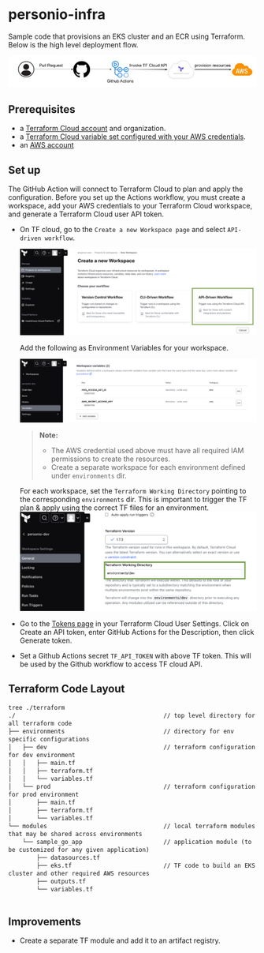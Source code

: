 # personio-infra

Sample code that provisions an EKS cluster and an ECR using Terraform. Below is the high level deployment flow.

![cicd.jpg](img/cicd.jpg)

## Prerequisites
- a [Terraform Cloud account](https://app.terraform.io/signup/account?utm_source=learn) and organization.
- a [Terraform Cloud variable set configured with your AWS credentials](https://developer.hashicorp.com/terraform/tutorials/cloud-get-started/cloud-create-variable-set).
- an [AWS account](https://portal.aws.amazon.com/billing/signup?nc2=h_ct&src=default&redirect_url=https%3A%2F%2Faws.amazon.com%2Fregistration-confirmation#/start)

## Set up
The GitHub Action will connect to Terraform Cloud to plan and apply the configuration. Before you set up the Actions workflow, you must create a workspace, add your AWS credentials to your Terraform Cloud workspace, and generate a Terraform Cloud user API token.

- On TF cloud, go to the `Create a new Workspace page` and select `API-driven workflow`.

  ![new_wf.jpg](img/new_wf.jpg)

  Add the following as Environment Variables for your workspace.

  ![add_tf_var.jpg](img/add_tf_var.jpg)
  > **Note:**
  > - The AWS credential used above must have all required IAM permissions to create the resources.
  > - Create a separate workspace for each environment defined under `environments` dir.

  For each workspace, set the `Terraform Working Directory` pointing to the corresponding `environments` dir. This is important to trigger the TF plan & apply using the correct TF files for an environment. 
  ![tf_wrk_dir.jpg](img/tf_wrk_dir.jpg)
  
- Go to the [Tokens page](https://app.terraform.io/app/settings/tokens?utm_source=learn) in your Terraform Cloud User Settings. Click on Create an API token, enter GitHub Actions for the Description, then click Generate token.
- Set a Github Actions secret `TF_API_TOKEN` with above TF token. This will be used by the Github workflow to access TF cloud API.

## Terraform Code Layout
``` 
tree ./terraform 
./                                          // top level directory for all terraform code
├── environments                            // directory for env specific configurations
│   ├── dev                                 // terraform configuration for dev environment
│   │   ├── main.tf
│   │   ├── terraform.tf
│   │   └── variables.tf
│   └── prod                                // terraform configuration for prod environment
│       ├── main.tf
│       ├── terraform.tf
│       └── variables.tf
└── modules                                 // local terraform modules that may be shared across environments
    └── sample_go_app                       // application module (to be customized for any given application)
        ├── datasources.tf                  
        ├── eks.tf                          // TF code to build an EKS cluster and other required AWS resources
        ├── outputs.tf               
        └── variables.tf
   
```

## Improvements
- Create a separate TF module and add it to an artifact registry.

